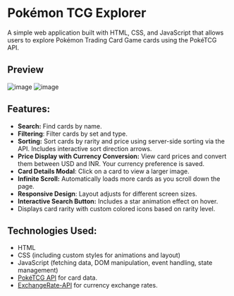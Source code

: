 # Pokémon TCG Explorer
A simple web application built with HTML, CSS, and JavaScript that allows users to explore Pokémon Trading Card Game cards using the PokéTCG API.

## Preview
![image](https://github.com/user-attachments/assets/57510071-b2b4-4441-80e2-af60c8cc7ccc)
![image](https://github.com/user-attachments/assets/497ec73b-63b4-4284-b490-a3b2b5f0f2cc)




## Features:
- **Search:** Find cards by name.
- **Filtering**: Filter cards by set and type.
- **Sorting:** Sort cards by rarity and price using server-side sorting via the API. Includes interactive sort direction arrows.
- **Price Display with Currency Conversion:** View card prices and convert them between USD and INR. Your currency preference is saved.
- **Card Details Modal**: Click on a card to view a larger image.
- **Infinite Scroll:** Automatically loads more cards as you scroll down the page.
- **Responsive Design**: Layout adjusts for different screen sizes.
- **Interactive Search Button:** Includes a star animation effect on hover.
- Displays card rarity with custom colored icons based on rarity level.

## Technologies Used:
- HTML
- CSS (including custom styles for animations and layout)
- JavaScript (fetching data, DOM manipulation, event handling, state management)
- [PokéTCG API](https://pokemontcg.io/ "PokéTCG API") for card data.
- [ExchangeRate-API](https://www.exchangerate-api.com/ "ExchangeRate-API") for currency exchange rates.
